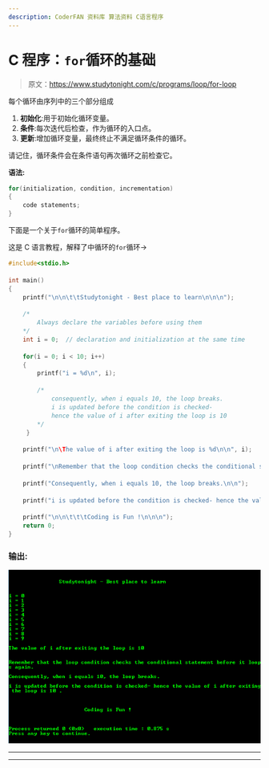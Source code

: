 ```yaml
---
description: CoderFAN 资料库 算法资料 C语言程序
---
```


# C 程序：`for`循环的基础

> 原文：<https://www.studytonight.com/c/programs/loop/for-loop>

每个循环由序列中的三个部分组成

1.  **初始化**:用于初始化循环变量。
2.  **条件**:每次迭代后检查，作为循环的入口点。
3.  **更新**:增加循环变量，最终终止不满足循环条件的循环。

请记住，循环条件会在条件语句再次循环之前检查它。

**语法:**

```cpp
for(initialization, condition, incrementation)
{ 
    code statements;
}
```

下面是一个关于`for`循环的简单程序。

这是 C 语言教程，解释了中循环的`for`循环→

```cpp
#include<stdio.h>

int main()
{
    printf("\n\n\t\tStudytonight - Best place to learn\n\n\n");

    /* 
        Always declare the variables before using them 
    */
    int i = 0;  // declaration and initialization at the same time

    for(i = 0; i < 10; i++)
    {
        printf("i = %d\n", i);

        /*
            consequently, when i equals 10, the loop breaks.
            i is updated before the condition is checked-
            hence the value of i after exiting the loop is 10 
        */
     }

    printf("\n\The value of i after exiting the loop is %d\n\n", i);

    printf("\nRemember that the loop condition checks the conditional statement before it loops again.\n\n");

    printf("Consequently, when i equals 10, the loop breaks.\n\n");

    printf("i is updated before the condition is checked- hence the value of i after exiting the loop is 10 .\n\n");

    printf("\n\n\t\t\tCoding is Fun !\n\n\n");
    return 0;
}
```

### 输出:

![Basic for Loop Program](img/d57789658c945ad130fdb0c064dfbb6f.png)

* * *

* * *